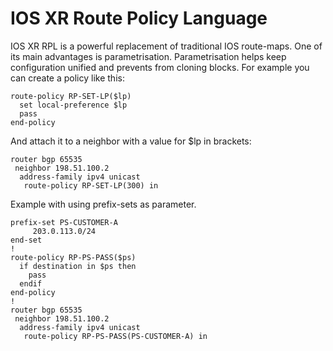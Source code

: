 # IOS XR Route Policy Language

IOS XR RPL is a powerful replacement of traditional IOS route-maps. One of its main advantages is parametrisation. Parametrisation helps keep configuration unified and prevents from cloning blocks. For example you can create a policy like this:

```text
route-policy RP-SET-LP($lp)
  set local-preference $lp
  pass
end-policy
```

And attach it to a neighbor with a value for $lp in brackets:

```text
router bgp 65535
 neighbor 198.51.100.2
  address-family ipv4 unicast
   route-policy RP-SET-LP(300) in
```

Example with using prefix-sets as parameter.

```text
prefix-set PS-CUSTOMER-A
     203.0.113.0/24
end-set
!
route-policy RP-PS-PASS($ps)
  if destination in $ps then
    pass
  endif
end-policy
!
router bgp 65535
 neighbor 198.51.100.2
  address-family ipv4 unicast
   route-policy RP-PS-PASS(PS-CUSTOMER-A) in
```

